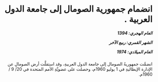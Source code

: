 <h1 dir="rtl">انضمام جمهورية الصومال إلى جامعة الدول العربية .</h1>

<h5 dir="rtl">العام الهجري:  1394

الشهر القمري: ربيع الآخر

العام الميلادي: 1974</h5>

<p dir="rtl">انضمَّت جمهوريةُ الصومال إلى جامعة الدول العربيةِ، وقد استقلَّت أرض الصومالِ عن الإدارة الإيطاليةِ في 1 يوليو 1960م، وحصلت على عضويَّةِ الأمم المتحدة في 20/ 9 / 1960م.</p></br>
